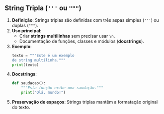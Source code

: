 ## String Tripla (`'''` ou `"""`) 
1. **Definição**: Strings triplas são definidas com três aspas simples (`'''`) ou duplas (`"""`).  
2. **Uso principal**:
   - Criar **strings multilinhas** sem precisar usar `\n`.  
   - Documentação de funções, classes e módulos (**docstrings**).  
3. **Exemplo**:
   ```python
   texto = """Este é um exemplo 
   de string multilinha."""
   print(texto)
   ```
4. **Docstrings**:  
   ```python
   def saudacao():
       """Esta função exibe uma saudação."""
       print("Olá, mundo!")
   ```
5. **Preservação de espaços**: Strings triplas mantêm a formatação original do texto.